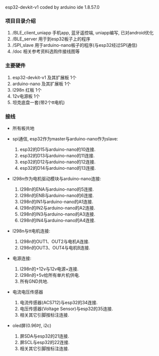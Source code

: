 esp32-devkit-v1 coded by arduino ide 1.8.57.0

### 项目目录介绍
1. /BLE_client_uniapp 手机app, 蓝牙遥控端, uniapp编写, 已对android优化
2. /BLE_server 用于到esp32板子上的程序
3. /SPI_slave 用于arduino-nano板子的程序(与esp32经过SPI通信)
4. /doc 相关参考资料选购件接线图等

### 主要硬件
1. esp32-devkit-v1 及其扩展板 1个
2. arduino-nano 及其扩展板 1个
3. l298n 红板 1个
4. 12v电源板 1个
6. 坦克底盘一套(带2个tt电机)

### 接线
* 所有板共地
* spi通信, esp32作为master与arduino-nano作为slave:
    1. esp32的D15与arduino-nano的10连接.
    2. esp32的D13与arduino-nano的11连接.
    3. esp32的D12与arduino-nano的12连接.
    4. esp32的D14与arduino-nano的13连接.

* l298n作为电机驱动模块与arduino-nano连接:
    1. l298n的ENA与arduino-nano的5连接.
    2. l298n的ENB与arduino-nano的6连接.
    3. l298n的IN1与arduino-nano的A1连接.
    4. l298n的IN2与arduino-nano的A2连接.
    5. l298n的IN3与arduino-nano的A3连接.
    6. l298n的IN4与arduino-nano的A4连接.

* l298n与tt电机连接:
    1. l298n的OUT1、OUT2与电机A连接.
    2. l298n的OUT3、OUT4与电机B连接.

* 电源连接:
    1. l298n的+12v与12v电源+连接.
    2. l298n的+5v给所有单片机供电.
    3. 所有GND共地.

* 电流电压传感器
    1. 电流传感器(ACS712)与esp32的34连接.
    2. 电压传感器(Voltage Sensor)与esp32的35连接.
    3. 相关其它引脚按标注连接.

* oled屏(0.96吋, i2c)
    1. 屏SDA与esp32的21连接.
    2. 屏SCL与esp32的22连接.
    3. 相关其它引脚按标注连接.